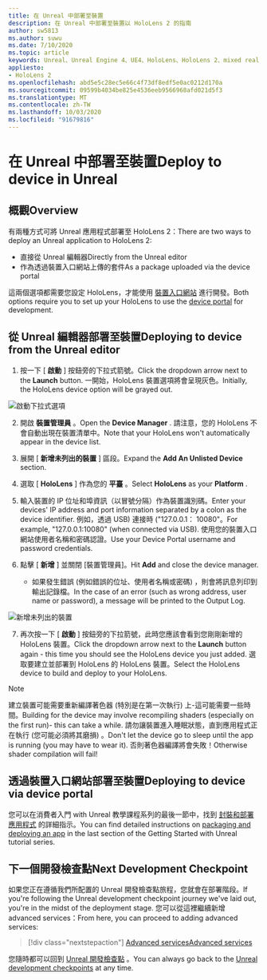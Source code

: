 ```yaml
---
title: 在 Unreal 中部署至裝置
description: 在 Unreal 中部署至裝置以 HoloLens 2 的指南
author: sw5813
ms.author: suwu
ms.date: 7/10/2020
ms.topic: article
keywords: Unreal、Unreal Engine 4、UE4、HoloLens、HoloLens 2、mixed reality、部署至裝置、電腦、檔
appliesto:
- HoloLens 2
ms.openlocfilehash: abd5e5c28ec5e66c4f73df8edf5e0ac0212d170a
ms.sourcegitcommit: 09599b4034be825e4536eeb9566968afd021d5f3
ms.translationtype: MT
ms.contentlocale: zh-TW
ms.lasthandoff: 10/03/2020
ms.locfileid: "91679816"
---
```

# <a name="deploy-to-device-in-unreal"></a><span data-ttu-id="6dec8-104">在 Unreal 中部署至裝置</span><span class="sxs-lookup"><span data-stu-id="6dec8-104">Deploy to device in Unreal</span></span>

## <a name="overview"></a><span data-ttu-id="6dec8-105">概觀</span><span class="sxs-lookup"><span data-stu-id="6dec8-105">Overview</span></span>
<span data-ttu-id="6dec8-106">有兩種方式可將 Unreal 應用程式部署至 HoloLens 2：</span><span class="sxs-lookup"><span data-stu-id="6dec8-106">There are two ways to deploy an Unreal application to HoloLens 2:</span></span>
* <span data-ttu-id="6dec8-107">直接從 Unreal 編輯器</span><span class="sxs-lookup"><span data-stu-id="6dec8-107">Directly from the Unreal editor</span></span>
* <span data-ttu-id="6dec8-108">作為透過裝置入口網站上傳的套件</span><span class="sxs-lookup"><span data-stu-id="6dec8-108">As a package uploaded via the device portal</span></span>

<span data-ttu-id="6dec8-109">這兩個選項都需要您設定 HoloLens，才能使用 [裝置入口網站](../platform-capabilities-and-apis/using-the-windows-device-portal.md) 進行開發。</span><span class="sxs-lookup"><span data-stu-id="6dec8-109">Both options require you to set up your HoloLens to use the [device portal](../platform-capabilities-and-apis/using-the-windows-device-portal.md) for development.</span></span>

## <a name="deploying-to-device-from-the-unreal-editor"></a><span data-ttu-id="6dec8-110">從 Unreal 編輯器部署至裝置</span><span class="sxs-lookup"><span data-stu-id="6dec8-110">Deploying to device from the Unreal editor</span></span>

1. <span data-ttu-id="6dec8-111">按一下 [ **啟動** ] 按鈕旁的下拉式箭號。</span><span class="sxs-lookup"><span data-stu-id="6dec8-111">Click the dropdown arrow next to the **Launch** button.</span></span> <span data-ttu-id="6dec8-112">一開始，HoloLens 裝置選項將會呈現灰色。</span><span class="sxs-lookup"><span data-stu-id="6dec8-112">Initially, the HoloLens device option will be grayed out.</span></span>

![啟動下拉式選項](images/unreal/launch-dropdown.png)

2. <span data-ttu-id="6dec8-114">開啟 **裝置管理員** 。</span><span class="sxs-lookup"><span data-stu-id="6dec8-114">Open the **Device Manager** .</span></span> <span data-ttu-id="6dec8-115">請注意，您的 HoloLens 不會自動出現在裝置清單中。</span><span class="sxs-lookup"><span data-stu-id="6dec8-115">Note that your HoloLens won't automatically appear in the device list.</span></span>

3. <span data-ttu-id="6dec8-116">展開 [ **新增未列出的裝置** ] 區段。</span><span class="sxs-lookup"><span data-stu-id="6dec8-116">Expand the **Add An Unlisted Device** section.</span></span>

4. <span data-ttu-id="6dec8-117">選取 [ **HoloLens** ] 作為您的 **平臺** 。</span><span class="sxs-lookup"><span data-stu-id="6dec8-117">Select **HoloLens** as your **Platform** .</span></span>

5. <span data-ttu-id="6dec8-118">輸入裝置的 IP 位址和埠資訊（以冒號分隔）作為裝置識別碼。</span><span class="sxs-lookup"><span data-stu-id="6dec8-118">Enter your devices' IP address and port information separated by a colon as the device identifier.</span></span> <span data-ttu-id="6dec8-119">例如，透過 USB) 連接時 ("127.0.0.1： 10080"。</span><span class="sxs-lookup"><span data-stu-id="6dec8-119">For example, "127.0.0.1:10080" (when connected via USB).</span></span> <span data-ttu-id="6dec8-120">使用您的裝置入口網站使用者名稱和密碼認證。</span><span class="sxs-lookup"><span data-stu-id="6dec8-120">Use your Device Portal username and password credentials.</span></span>

6. <span data-ttu-id="6dec8-121">點擊 [ **新增** ] 並關閉 [裝置管理員]。</span><span class="sxs-lookup"><span data-stu-id="6dec8-121">Hit **Add** and close the device manager.</span></span>
    * <span data-ttu-id="6dec8-122">如果發生錯誤 (例如錯誤的位址、使用者名稱或密碼) ，則會將訊息列印到輸出記錄檔。</span><span class="sxs-lookup"><span data-stu-id="6dec8-122">In the case of an error (such as wrong address, user name or password), a message will be printed to the Output Log.</span></span>

![新增未列出的裝置](images/unreal/add-unlisted-device.png)

7. <span data-ttu-id="6dec8-124">再次按一下 [ **啟動** ] 按鈕旁的下拉箭號，此時您應該會看到您剛剛新增的 HoloLens 裝置。</span><span class="sxs-lookup"><span data-stu-id="6dec8-124">Click the dropdown arrow next to the **Launch** button again - this time you should see the HoloLens device you just added.</span></span> <span data-ttu-id="6dec8-125">選取要建立並部署到 HoloLens 的 HoloLens 裝置。</span><span class="sxs-lookup"><span data-stu-id="6dec8-125">Select the HoloLens device to build and deploy to your HoloLens.</span></span>

>[!NOTE]
><span data-ttu-id="6dec8-126">建立裝置可能需要重新編譯著色器 (特別是在第一次執行) 上-這可能需要一些時間。</span><span class="sxs-lookup"><span data-stu-id="6dec8-126">Building for the device may involve recompiling shaders (especially on the first run)- this can take a while.</span></span> <span data-ttu-id="6dec8-127">請勿讓裝置進入睡眠狀態，直到應用程式正在執行 (您可能必須將其磨損) 。</span><span class="sxs-lookup"><span data-stu-id="6dec8-127">Don't let the device go to sleep until the app is running (you may have to wear it).</span></span> <span data-ttu-id="6dec8-128">否則著色器編譯將會失敗！</span><span class="sxs-lookup"><span data-stu-id="6dec8-128">Otherwise shader compilation will fail!</span></span>

## <a name="deploying-to-device-via-device-portal"></a><span data-ttu-id="6dec8-129">透過裝置入口網站部署至裝置</span><span class="sxs-lookup"><span data-stu-id="6dec8-129">Deploying to device via device portal</span></span>

<span data-ttu-id="6dec8-130">您可以在消費者入門 with Unreal 教學課程系列的最後一節中，找到 [封裝和部署應用程式](tutorials/unreal-uxt-ch6.md#packaging-and-deploying-the-app-via-device-portal) 的詳細指示。</span><span class="sxs-lookup"><span data-stu-id="6dec8-130">You can find detailed instructions on [packaging and deploying an app](tutorials/unreal-uxt-ch6.md#packaging-and-deploying-the-app-via-device-portal) in the last section of the Getting Started with Unreal tutorial series.</span></span>

## <a name="next-development-checkpoint"></a><span data-ttu-id="6dec8-131">下一個開發檢查點</span><span class="sxs-lookup"><span data-stu-id="6dec8-131">Next Development Checkpoint</span></span>

<span data-ttu-id="6dec8-132">如果您正在遵循我們所配置的 Unreal 開發檢查點旅程，您就會在部署階段。</span><span class="sxs-lookup"><span data-stu-id="6dec8-132">If you're following the Unreal development checkpoint journey we've laid out, you're in the midst of the deployment stage.</span></span> <span data-ttu-id="6dec8-133">您可以從這裡繼續新增 advanced services：</span><span class="sxs-lookup"><span data-stu-id="6dec8-133">From here, you can proceed to adding advanced services:</span></span>

> [!div class="nextstepaction"]
> [<span data-ttu-id="6dec8-134">Advanced services</span><span class="sxs-lookup"><span data-stu-id="6dec8-134">Advanced services</span></span>](unreal-development-overview.md#5-adding-services)

<span data-ttu-id="6dec8-135">您隨時都可以回到 [Unreal 開發檢查點](unreal-development-overview.md#4-deploying-to-a-device) 。</span><span class="sxs-lookup"><span data-stu-id="6dec8-135">You can always go back to the [Unreal development checkpoints](unreal-development-overview.md#4-deploying-to-a-device) at any time.</span></span>
